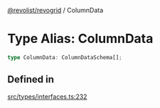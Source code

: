 [@revolist/revogrid](README.md) / ColumnData

# Type Alias: ColumnData

```ts
type ColumnData: ColumnDataSchema[];
```

## Defined in

[src/types/interfaces.ts:232](https://github.com/revolist/revogrid/blob/c9c4fc1791ac452c4c9470419263ce544ebb624f/src/types/interfaces.ts#L232)
